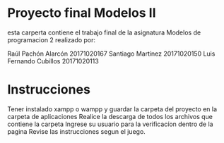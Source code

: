 # Proyecto final Modelos II

esta carperta contiene el trabajo final de la asignatura Modelos de programacion 2 realizado por:

Raúl Pachón Alarcón 20171020167
Santiago Martínez 20171020150
Luis Fernando Cubillos 20171020113

# Instrucciones
Tener instalado xampp o wampp y guardar la carpeta del proyecto en la carpeta de aplicaciones
Realice la descarga de todos los archivos que contiene la carpeta
Ingrese su usuario para la verificacíon dentro de la pagina
Revise las instrucciones segun el juego.
